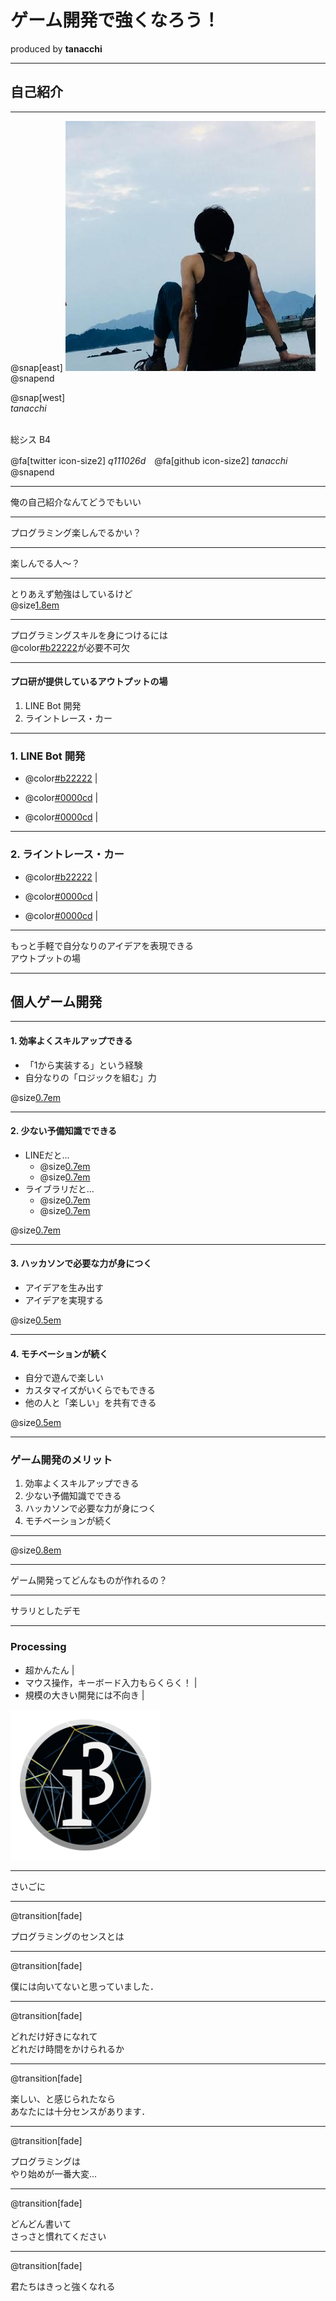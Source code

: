 # ゲーム開発で強くなろう！
  produced by **tanacchi**

---

## 自己紹介

---

@snap[east]
<img src="rogue_game/assets/tanacchi.jpeg" />
@snapend

@snap[west]
<br>
*tanacchi* <br><br>

総シス B4  

@fa[twitter icon-size2] *q111026d*　@fa[github  icon-size2] *tanacchi*  
@snapend

---

俺の自己紹介なんてどうでもいい

---

プログラミング楽しんでるかい？

---

楽しんでる人〜？

---

とりあえず勉強はしているけど  
@size[1.8em](身についているか自信がない)

---

プログラミングスキルを身につけるには  
@color[#b22222](アウトプット)が必要不可欠

---
#### プロ研が提供しているアウトプットの場

1. LINE Bot 開発
2. ライントレース・カー

---
### 1. LINE Bot 開発

* @color[#b22222](身近なもので「動く」プログラミングを感じられる) |

* @color[#0000cd](できることが限られている)  |
* @color[#0000cd](自分のアイデアを実現することが難しい) |

---
### 2. ライントレース・カー

* @color[#b22222](工夫できる点がたくさん) |

* @color[#0000cd](コースやロボカーがないとできない) |
* @color[#0000cd](精密な動きをさせるのはかなりの苦行) |

---

もっと手軽で自分なりのアイデアを表現できる  
アウトプットの場

---

## 個人ゲーム開発

---

#### 1. 効率よくスキルアップできる

* 「1から実装する」という経験
* 自分なりの「ロジックを組む」力

@size[0.7em](「断片」ではなく「全体」を作り上げる)

---
#### 2. 少ない予備知識でできる

* LINEだと...
  - @size[0.7em](「リクエスト＆レスポンス」の知識)
  - @size[0.7em](「リファレンス」を読む能力)
* ライブラリだと...
  - @size[0.7em](「設計思想」)
  - @size[0.7em](「例外安全」)

@size[0.7em](などの知識を必要としない)

---
#### 3. ハッカソンで必要な力が身につく

* アイデアを生み出す
* アイデアを実現する

@size[0.5em](この2つのサイクルでクオリティ＆オリジナリティを高めていく)

---
#### 4. モチベーションが続く

* 自分で遊んで楽しい
* カスタマイズがいくらでもできる
* 他の人と「楽しい」を共有できる

@size[0.5em](プロ研では「遊んでくれる人」が保証されている（多分）)

---
### ゲーム開発のメリット

1. 効率よくスキルアップできる
2. 少ない予備知識でできる
3. ハッカソンで必要な力が身につく
4. モチベーションが続く

---

@size[0.8em](（自分のスキルの8割はゲーム開発で培ったものです）)

---

ゲーム開発ってどんなものが作れるの？

---

サラリとしたデモ

---
### Processing

* 超かんたん |
* マウス操作，キーボード入力もらくらく！ |
* 規模の大きい開発には不向き |

<img src="ltx-1/assets/processing.png" width="240" height="240" border="0"  >

---

さいごに

---
@transition[fade]

プログラミングのセンスとは

---
@transition[fade]

僕には向いてないと思っていました．

---
@transition[fade]

どれだけ好きになれて  
どれだけ時間をかけられるか

---
@transition[fade]

楽しい、と感じられたなら  
あなたには十分センスがあります．

---
@transition[fade]

プログラミングは  
やり始めが一番大変...

---
@transition[fade]

どんどん書いて  
さっさと慣れてください

---
@transition[fade]

君たちはきっと強くなれる

